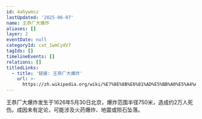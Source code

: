 ```yaml
---
id: 4ahywmsz
lastUpdated: '2025-06-07'
name: 王恭厂大爆炸
aliases: []
layer: 2
eventDate: null
categoryId: cat_1wmCydV7
tagIds: []
timelineEvents: []
relations: []
titledLinks:
  - title: '链接: 王恭厂大爆炸'
    url: >-
      https://zh.wikipedia.org/wiki/%E7%8E%8B%E6%81%AD%E5%BB%A0%E5%A4%A7%E7%88%86%E7%82%B8
---
```

王恭厂大爆炸发生于1626年5月30日北京，爆炸范围半径750米，造成约2万人死伤。成因未有定论，可能涉及火药爆炸、地震或陨石坠落。
